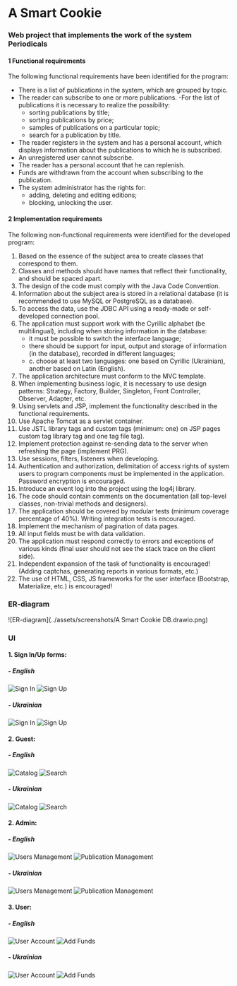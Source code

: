 # A Smart Cookie

### Web project that implements the work of the system Periodicals

#### 1 Functional requirements

The following functional requirements have been identified for the program:

- There is a list of publications in the system, which are grouped by topic.
- The reader can subscribe to one or more publications. -For the list of publications it is necessary to realize the
  possibility:
    - sorting publications by title;
    - sorting publications by price;
    - samples of publications on a particular topic;
    - search for a publication by title.
- The reader registers in the system and has a personal account, which displays information about the publications to
  which he is subscribed.
- An unregistered user cannot subscribe.
- The reader has a personal account that he can replenish.
- Funds are withdrawn from the account when subscribing to the publication.
- The system administrator has the rights for:
    - adding, deleting and editing editions;
    - blocking, unlocking the user.

#### 2 Implementation requirements

The following non-functional requirements were identified for the developed program:

1. Based on the essence of the subject area to create classes that correspond to them.
2. Classes and methods should have names that reflect their functionality, and should be spaced apart.
3. The design of the code must comply with the Java Code Convention.
4. Information about the subject area is stored in a relational database (it is recommended to use MySQL or PostgreSQL
   as a database).
5. To access the data, use the JDBC API using a ready-made or self-developed connection pool.
6. The application must support work with the Cyrillic alphabet (be multilingual), including when storing information in
   the database:
   - it must be possible to switch the interface language; 
   - there should be support for input, output and storage of information (in the database), recorded in different languages; 
   - c. choose at least two languages: one based on Cyrillic (Ukrainian), another based on Latin (English).
7. The application architecture must conform to the MVC template.
8. When implementing business logic, it is necessary to use design patterns: Strategy, Factory, Builder, Singleton, Front Controller, Observer, Adapter, etc.
9. Using servlets and JSP, implement the functionality described in the functional requirements.
10. Use Apache Tomcat as a servlet container.
11. Use JSTL library tags and custom tags (minimum: one) on JSP pages custom tag library tag and one tag file tag).
12. Implement protection against re-sending data to the server when refreshing the page
    (implement PRG).
13. Use sessions, filters, listeners when developing.
14. Authentication and authorization, delimitation of access rights of system users to program components must be implemented in the application. Password encryption is encouraged.
15. Introduce an event log into the project using the log4j library.
16. The code should contain comments on the documentation (all top-level classes, non-trivial methods
    and designers).
17. The application should be covered by modular tests (minimum coverage percentage of 40%).
    Writing integration tests is encouraged.
18. Implement the mechanism of pagination of data pages.
19. All input fields must be with data validation.
20. The application must respond correctly to errors and exceptions of various kinds (final user should not see the stack trace on the client side).
21. Independent expansion of the task of functionality is encouraged! (Adding captchas, generating reports in various formats, etc.)
22. The use of HTML, CSS, JS frameworks for the user interface (Bootstrap, Materialize, etc.) is encouraged!

### ER-diagram 
![ER-diagram](../assets/screenshots/A Smart Cookie DB.drawio.png)

### UI

#### 1. Sign In/Up forms:

##### - English
![Sign In](../assets/screenshots/SignIn_eng.png)
![Sign Up](../assets/screenshots/SignUp_eng.png)
##### - Ukrainian
![Sign In](../assets/screenshots/SignIn_uk.png)
![Sign Up](../assets/screenshots/SignUp_uk.png)

#### 2. Guest:

##### - English
![Catalog](../assets/screenshots/CatalogGuest_eng.png)
![Search](../assets/screenshots/Search_eng.png)
##### - Ukrainian
![Catalog](../assets/screenshots/CatalogGuest_uk.png)
![Search](../assets/screenshots/Search_uk.png)

#### 2. Admin:

##### - English
![Users Management](../assets/screenshots/AdminUsers_eng.png)
![Publication Management](../assets/screenshots/AdminPublications_eng.png)
##### - Ukrainian
![Users Management](../assets/screenshots/AdminUsers_uk.png)
![Publication Management](../assets/screenshots/AdminPublications_uk.png)

#### 3. User:

##### - English
![User Account](../assets/screenshots/UserAcc_eng.png)
![Add Funds](../assets/screenshots/AddFunds_eng.png)
##### - Ukrainian
![User Account](../assets/screenshots/UserAcc_uk.png)
![Add Funds](../assets/screenshots/AddFunds_uk.png)